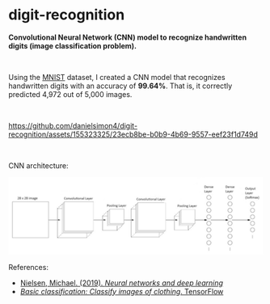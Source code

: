 # digit-recognition
**Convolutional Neural Network (CNN) model to recognize handwritten digits (image classification problem).**

<br>

Using the [MNIST](http://yann.lecun.com/exdb/mnist/) dataset, I created a CNN model that recognizes handwritten digits with an accuracy of **99.64%**. That is, it correctly predicted 4,972 out of 5,000 images.

<br>

https://github.com/danielsimon4/digit-recognition/assets/155323325/23ecb8be-b0b9-4b69-9557-eef23f1d749d

<br>

CNN architecture:

![alt text](image.png)


References:
- [Nielsen, Michael. (2019). *Neural networks and deep learning*](http://neuralnetworksanddeeplearning.com/index.html)
- [*Basic classification: Classify images of clothing*. TensorFlow](https://www.tensorflow.org/tutorials/keras/classification)
